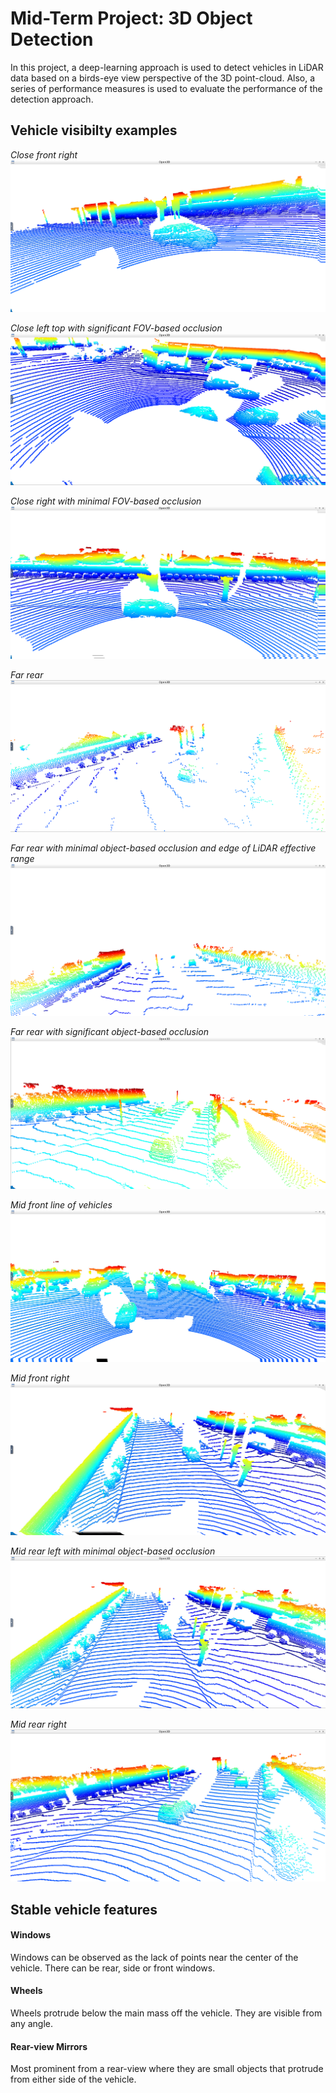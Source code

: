 # Mid-Term Project: 3D Object Detection

In this project, a deep-learning approach is used to detect vehicles in LiDAR data based on a birds-eye view perspective of the 3D point-cloud. Also, a series of performance measures is used to evaluate the performance of the detection approach.

## Vehicle visibilty examples

*Close front right*
![alt text](https://github.com/GabrielMaguire/sdc-3d-object-detection/blob/main/images/close_front_right.png)

*Close left top with significant FOV-based occlusion*
![alt text](https://github.com/GabrielMaguire/sdc-3d-object-detection/blob/main/images/close_left_top_significant_fov_occlusion.png)

*Close right with minimal FOV-based occlusion*
![alt text](https://github.com/GabrielMaguire/sdc-3d-object-detection/blob/main/images/close_right_minimal_fov_occlusion.png)

*Far rear*
![alt text](https://github.com/GabrielMaguire/sdc-3d-object-detection/blob/main/images/far_rear.png)

*Far rear with minimal object-based occlusion and edge of LiDAR effective range*
![alt text](https://github.com/GabrielMaguire/sdc-3d-object-detection/blob/main/images/far_rear_minimal_occlusion_out_of_range.png)

*Far rear with significant object-based occlusion*
![alt text](https://github.com/GabrielMaguire/sdc-3d-object-detection/blob/main/images/far_rear_significant_object_occlusion.png)

*Mid front line of vehicles*
![alt text](https://github.com/GabrielMaguire/sdc-3d-object-detection/blob/main/images/mid_front_line_of_vehicles.png)

*Mid front right*
![alt text](https://github.com/GabrielMaguire/sdc-3d-object-detection/blob/main/images/mid_front_right.png)

*Mid rear left with minimal object-based occlusion*
![alt text](https://github.com/GabrielMaguire/sdc-3d-object-detection/blob/main/images/mid_rear_left_minimal_object_occlusion.png)

*Mid rear right*
![alt text](https://github.com/GabrielMaguire/sdc-3d-object-detection/blob/main/images/mid_rear_right.png)

## Stable vehicle features

#### Windows
Windows can be observed as the lack of points near the center of the vehicle.
There can be rear, side or front windows.

#### Wheels
Wheels protrude below the main mass off the vehicle.
They are visible from any angle.

#### Rear-view Mirrors
Most prominent from a rear-view where they are small objects that protrude from either side of the vehicle.